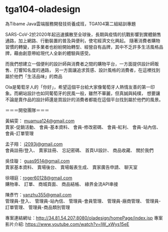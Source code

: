 # tga104-oladesign
為Tibame Java雲端服務開發技術養成班，TGA104第二組結訓專題

SARS-CoV-2於2020年起迅速擴散至全球後，長期與疫情的抗戰影響到實體銷售通路，加上網路、行動裝置的普及與便利，使宅經濟文化興起。 隨著消費者購物習慣的轉變，許多業者也紛紛開始轉型、經營自有品牌，其中不乏許多生活風格品牌，藉由創意帶給現代人全新的體驗與感受。

而我們想建立一個便利的設計師與消費者之間的購物平台，一方面提供設計師販售、打響知名度的通路， 另一方面讓追求質感、設計風格的消費者，在這裡找到屬於他們「生活品味」的商品

Ola是葡萄牙人的「你好」，希望這個平台給大家像葡萄牙人熱情友善的第一印象。而網站設計也如同葡萄牙的民風一般，雖然不華麗，但真誠與純樸， 想要讓不論是賣作品的設計師還是買設計的消費者都能在這個平台找到屬於他們的風景。

＝＝＝開發團隊＝＝＝

黃絹雯： muamua124@gmail.com  
賣家-促銷活動、 會員-基本資料、 會員-修改密碼、 會員-紅利、 會員-站內信、 會員-訂單管理

孟子翔： j2093j@gmail.com  
會員註冊/登入、 賣家註冊、 忘記密碼、 首頁UI設計、 商品收藏、 關於我們

吳佳璇： guas9514@gmail.com   
賣家基本資料、 賣場後台、 賣場報表生成、 賣家廣告申請、 聊天室

徐翊庭：roger60128@gmail.com  
購物車、 訂單、 商城頁面、 商品結帳、 綠界金流API串接

陳彥竹：yanzhu355@gmail.com  
管理員-登入、 管理員-站內信、 管理員-會員管理、 管理員-廠商管理、 管理員-訂單管理、 管理員-商品類別管理

專案連結網址：http://34.81.54.207:8080/oladesign/homePage/index.jsp
專案影片介紹: https://www.youtube.com/watch?v=IW_xWys15eE
